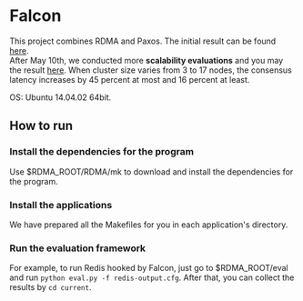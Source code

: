 # Falcon
This project combines RDMA and Paxos.
The initial result can be found [here](https://docs.google.com/spreadsheets/d/1XFwAh-SRHdBxu_PfRj2TiUBRuhfW-YC_pPDOC-TFdho/edit?usp=sharing).  
After May 10th, we conducted more **scalability evaluations** and you may the result  [here](https://docs.google.com/spreadsheets/d/1rHpv_gA_SS8XpS4sq5aLFjr_ztEPhTUH-r-1fR1_u60/edit?usp=sharing). When cluster size varies from 3 to 17 nodes, the consensus latency increases by 45 percent at most and 16 percent at least.
  
OS: Ubuntu 14.04.02 64bit.
## How to run
### Install the dependencies for the program
Use $RDMA_ROOT/RDMA/mk to download and install the dependencies for the program.
### Install the applications
We have prepared all the Makefiles for you in each application's directory.
### Run the evaluation framework
For example, to run Redis hooked by Falcon, just go to $RDMA_ROOT/eval and run `python eval.py -f redis-output.cfg`. After that, you can collect the results by `cd current`.
